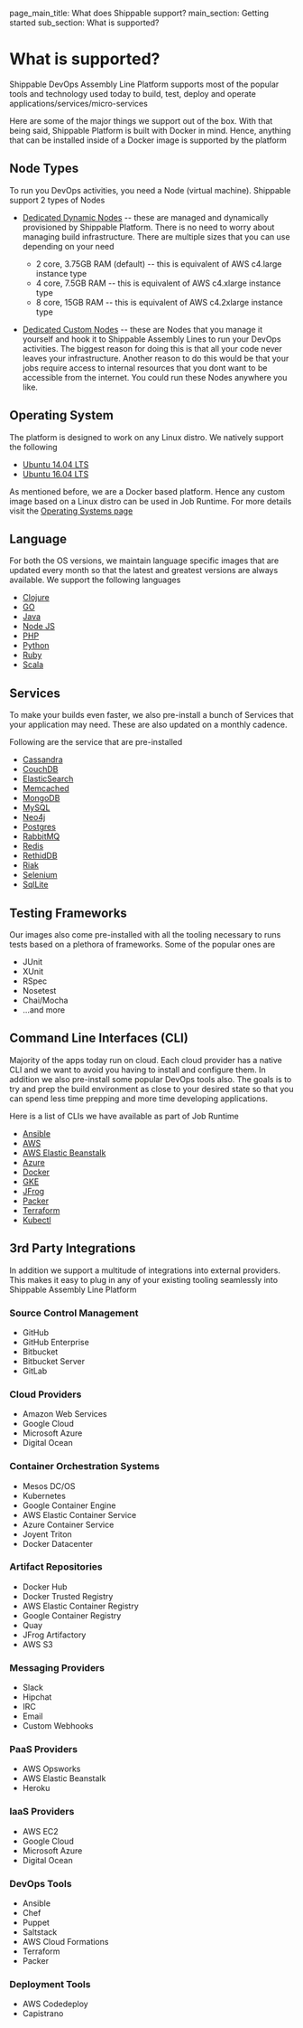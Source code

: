 page_main_title: What does Shippable support?
main_section: Getting started
sub_section: What is supported?

# What is supported?

Shippable DevOps Assembly Line Platform supports most of the popular tools and technology used today to build, test, deploy and operate applications/services/micro-services

Here are some of the major things we support out of the box. With that being said, Shippable Platform is built with Docker in mind. Hence, anything that can be installed inside of a Docker image is supported by the platform

## Node Types

To run you DevOps activities, you need a Node (virtual machine). Shippable support 2 types of Nodes

* [Dedicated Dynamic Nodes](/platform/runtime/dynamic-nodes) -- these are managed and dynamically provisioned by Shippable Platform. There is no need to worry about managing build infrastructure. There are multiple sizes that you can use depending on your need
	* 2 core, 3.75GB RAM (default) -- this is equivalent of AWS c4.large instance type
	* 4 core, 7.5GB RAM -- this is equivalent of AWS c4.xlarge instance type
	* 8 core, 15GB RAM -- this is equivalent of AWS c4.2xlarge instance type
	

* [Dedicated Custom Nodes](/platform/runtime/custom-nodes) -- these are Nodes that you manage it yourself and hook it to Shippable Assembly Lines to run your DevOps activities. The biggest reason for doing this is that all your code never leaves your infrastructure. Another reason to do this would be that your jobs require access to internal resources that you dont want to be accessible from the internet. You could run these Nodes anywhere you like.

## Operating System
The platform is designed to work on any Linux distro. We natively support the following 

* [Ubuntu 14.04 LTS](/platform/runtime/ubuntu14)
* [Ubuntu 16.04 LTS](/platform/runtime/ubuntu16)

As mentioned before, we are a Docker based platform. Hence any custom image based on a Linux distro can be used in Job Runtime. For more details visit the [Operating Systems page](/platform/runtime/os)

## Language
For both the OS versions, we maintain language specific images that are updated every month so that the latest and greatest versions are always available.
We support the following languages

* [Clojure](/platform/runtime/language/clojure)
* [GO](/platform/runtime/language/go)
* [Java](/platform/runtime/language/java)
* [Node JS](/platform/runtime/language/nodejs)
* [PHP](/platform/runtime/language/php)
* [Python](/platform/runtime/language/python)
* [Ruby](/platform/runtime/language/ruby)
* [Scala](/platform/runtime/language/scala)

## Services
To make your builds even faster, we also pre-install a bunch of Services that your application may need. These are also updated on a monthly cadence.

Following are the service that are pre-installed

* [Cassandra](/platform/runtime/service/cassandra)
* [CouchDB](/platform/runtime/service/couchdb)
* [ElasticSearch](/platform/runtime/service/elasticsearch)
* [Memcached](/platform/runtime/service/memcached)
* [MongoDB](/platform/runtime/service/mongodb)
* [MySQL](/platform/runtime/service/mongodb)
* [Neo4j](/platform/runtime/service/neo4j)
* [Postgres](/platform/runtime/service/postgres)
* [RabbitMQ](/platform/runtime/service/rabbitmq)
* [Redis](/platform/runtime/service/redis)
* [RethidDB](/platform/runtime/service/rethinkdb)
* [Riak](/platform/runtime/service/riak)
* [Selenium](/platform/runtime/service/selenium)
* [SqlLite](/platform/runtime/service/sqllite)

## Testing Frameworks
Our images also come pre-installed with all the tooling necessary to runs tests based on a plethora of frameworks. Some of the popular ones are

* JUnit
* XUnit
* RSpec
* Nosetest
* Chai/Mocha
* ...and more

## Command Line Interfaces (CLI)
Majority of the apps today run on cloud. Each cloud provider has a native CLI and we want to avoid you having to install and configure them. In addition we also pre-install some popular DevOps tools also. The goals is to try and prep the build environment as close to your desired state so that you can spend less time prepping and more time developing applications.

Here is a list of CLIs we have available as part of Job Runtime

* [Ansible](/platform/runtime/cli/ansible)
* [AWS](/platform/runtime/cli/aws)
* [AWS Elastic Beanstalk](/platform/runtime/cli/awseb)
* [Azure](/platform/runtime/cli/azure)
* [Docker](/platform/runtime/cli/docker)
* [GKE](/platform/runtime/cli/gke)
* [JFrog](/platform/runtime/cli/jfrog)
* [Packer](/platform/runtime/cli/packer)
* [Terraform](/platform/runtime/cli/terraform)
* [Kubectl](/platform/runtime/cli/kubectl)

## 3rd Party Integrations
In addition we support a multitude of integrations into external providers. This makes it easy to plug in any of your existing tooling seamlessly into Shippable Assembly Line Platform

### Source Control Management

-  GitHub
-  GitHub Enterprise
-  Bitbucket
-  Bitbucket Server
-  GitLab

### Cloud Providers

-  Amazon Web Services
-  Google Cloud
-  Microsoft Azure
-  Digital Ocean

### Container Orchestration Systems

- Mesos DC/OS
- Kubernetes
- Google Container Engine
- AWS Elastic Container Service
- Azure Container Service
- Joyent Triton
- Docker Datacenter

### Artifact Repositories

- Docker Hub
- Docker Trusted Registry
- AWS Elastic Container Registry
- Google Container Registry
- Quay
- JFrog Artifactory
- AWS S3

### Messaging Providers

- Slack
- Hipchat
- IRC
- Email
- Custom Webhooks

### PaaS Providers

- AWS Opsworks
- AWS Elastic Beanstalk
- Heroku

### IaaS Providers

-  AWS EC2
-  Google Cloud
-  Microsoft Azure
-  Digital Ocean

### DevOps Tools

- Ansible
- Chef
- Puppet
- Saltstack
- AWS Cloud Formations
- Terraform
- Packer

### Deployment Tools

- AWS Codedeploy
- Capistrano
